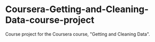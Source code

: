 # Coursera-Getting-and-Cleaning-Data-course-project
Course project for the Coursera course, "Getting and Cleaning Data".
